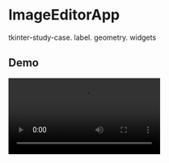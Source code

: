 # ImageEditorApp
tkinter-study-case. label. geometry. widgets

## Demo
![demo-app-video](my_video.mov)